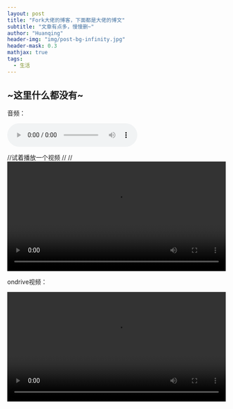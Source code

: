 ```yaml
---
layout: post
title: "Fork大佬的博客，下面都是大佬的博文"
subtitle: "文章有点多，慢慢删~"
author: "Huanqing"
header-img: "img/post-bg-infinity.jpg"
header-mask: 0.3
mathjax: true
tags:
  - 生活
---
```


## ~这里什么都没有~


音频：
<html>
<audio src="https://link.gimhoy.com/sharepoint/aHR0cHM6Ly9wbWpzLW15LnNoYXJlcG9pbnQuY29tLzp1Oi9nL3BlcnNvbmFsL2hhd2tpbmd3dTE5OTUwOTMwX215MzY1X3R3L0VTYWZBdUVNTTRoR2tpdV9CTk5lOVRVQlBfM2lWZ0dxWVVnUHRvTXgwR2pyTEE/ZT0xY292Z20=.mp3" controls="controls">
Your browser does not support the audio tag.
</audio>
</html>

//试着播放一个视频
//<html>
//<video src="http://qiniu.swarma.org/newUser.mp4" controls="controls" width="100%" height="auto"/>
//</html>

ondrive视频：
<html>
<video src="https://pmjs-my.sharepoint.com/personal/hawkingwu19950930_my365_tw/Documents/VID_20190522_153516.mp4" controls="controls" width="100%" height="auto"/>
</html>
